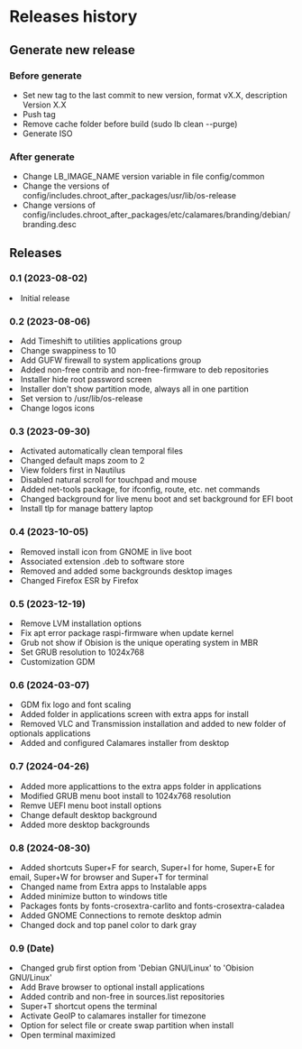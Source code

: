 # Releases history

## Generate new release

### Before generate
- Set new tag to the last commit to new version, format vX.X, description Version X.X
- Push tag
- Remove cache folder before build (sudo lb clean --purge)
- Generate ISO

### After generate
- Change LB_IMAGE_NAME version variable in file config/common
- Change the versions of config/includes.chroot_after_packages/usr/lib/os-release
- Change versions of config/includes.chroot_after_packages/etc/calamares/branding/debian/branding.desc

## Releases

### 0.1 (2023-08-02)
<li>Initial release</li>

### 0.2 (2023-08-06)
<li>Add Timeshift to utilities applications group</li>
<li>Change swappiness to 10</li>
<li>Add GUFW firewall to system applications group</li>
<li>Added non-free contrib and non-free-firmware to deb repositories</li>
<li>Installer hide root password screen</li>
<li>Installer don't show partition mode, always all in one partition</li>
<li>Set version to /usr/lib/os-release</li>
<li>Change logos icons</li>

### 0.3 (2023-09-30)
<li>Activated automatically clean temporal files</li>
<li>Changed default maps zoom to 2</li>
<li>View folders first in Nautilus</li>
<li>Disabled natural scroll for touchpad and mouse</li>
<li>Added net-tools package, for ifconfig, route, etc. net commands</li>
<li>Changed background for live menu boot and set background for EFI boot</li>
<li>Install tlp for manage battery laptop</li>

### 0.4 (2023-10-05)
<li>Removed install icon from GNOME in live boot</li>
<li>Associated extension .deb to software store</li>
<li>Removed and added some backgrounds desktop images</li>
<li>Changed Firefox ESR by Firefox</li>

### 0.5 (2023-12-19)
<li>Remove LVM installation options</li>
<li>Fix apt error package raspi-firmware when update kernel</li>
<li>Grub not show if Obision is the unique operating system in MBR</li>
<li>Set GRUB resolution to 1024x768</li>
<li>Customization GDM</li>

### 0.6 (2024-03-07)
<li>GDM fix logo and font scaling</li>
<li>Added folder in applications screen with extra apps for install</li>
<li>Removed VLC and Transmission installation and added to new folder of optionals applications</li>
<li>Added and configured Calamares installer from desktop</li>

### 0.7 (2024-04-26)
<li>Added more applicattions to the extra apps folder in applications</li>
<li>Modified GRUB menu boot install to 1024x768 resolution</li>
<li>Remve UEFI menu boot install options</li>
<li>Change default desktop background</li>
<li>Added more desktop backgrounds</li>

### 0.8 (2024-08-30)
<li>Added shortcuts Super+F for search, Super+I for home, Super+E for email, Super+W for browser and Super+T for terminal</li>
<li>Changed name from Extra apps to Instalable apps</li>
<li>Added minimize button to windows title</li>
<li>Packages fonts by fonts-crosextra-carlito and fonts-crosextra-caladea</li>
<li>Added GNOME Connections to remote desktop admin</li>
<li>Changed dock and top panel color to dark gray</li>

### 0.9 (Date)
<li>Changed grub first option from 'Debian GNU/Linux' to 'Obision GNU/Linux'</li>
<li>Add Brave browser to optional install applications</li>
<li>Added contrib and non-free in sources.list repositories</li>
<li>Super+T shortcut opens the terminal</li>
<li>Activate GeoIP to calamares installer for timezone</li>
<li>Option for select file or create swap partition when install</li>
<li>Open terminal maximized</li>
